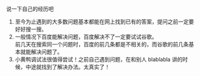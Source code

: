 说一下自己的经历吧  
1. 至今为止遇到的大多数问题基本都能在网上找到已有的答案，提问之前一定要好好搜一搜。   
2. 一般情况下百度能解决问题，百度解决不了一定要试试谷歌。   
前几天在搜索同一个问题时，百度的前几条都是不相关的，而谷歌的前几条基本就能解决问题了。   
3. 小黄鸭调试法很值得尝试！之前自己遇到问题，在和别人 blablabla 讲的时候，中途就找到了解决办法。太真实了！